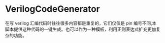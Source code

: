 # VerilogCodeGenerator
在写 verilog 汇编代码时往往很多内容都是重复的，它们仅仅是 pin 编号不同,本脚本提供这种代码的一键生成。也可以作为一种模板，利用正则表达式扩充更加复杂的功能。
